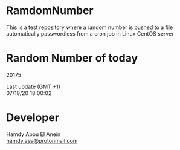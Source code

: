 # RamdomNumber    
This is a test repository where a random number is pushed to a file automatically passwordless from a cron job in Linux CentOS server    
# Random Number of today    
20175
      
Last update (GMT +1)    
07/18/20 18:00:02
# Developer    
Hamdy Abou El Anein   
hamdy.aea@protonmail.com
